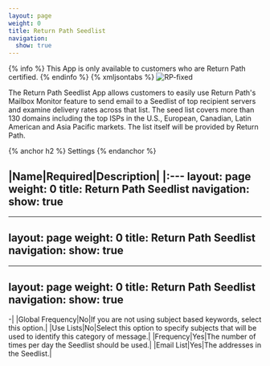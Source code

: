 ```yaml
---
layout: page
weight: 0
title: Return Path Seedlist
navigation:
  show: true
---
```


{% info %} This App is only available to customers who are Return Path certified. {% endinfo %}
 {% xmljsontabs %} ![]({{root_url}}/images/return_path_seedlist.png "RP-fixed")

The Return Path Seedlist App allows customers to easily use Return Path's Mailbox Monitor feature to send email to a Seedlist of top recipient servers and examine delivery rates across that list. The seed list covers more than 130 domains including the top ISPs in the U.S., European, Canadian, Latin American and Asia Pacific markets. The list itself will be provided by Return Path.


{% anchor h2 %} Settings {% endanchor %}


|Name|Required|Description|
|:---
layout: page
weight: 0
title: Return Path Seedlist
navigation:
  show: true
---
---
layout: page
weight: 0
title: Return Path Seedlist
navigation:
  show: true
---
---
layout: page
weight: 0
title: Return Path Seedlist
navigation:
  show: true
---
-|
|Global Frequency|No|If you are not using subject based keywords, select this option.|
|Use Lists|No|Select this option to specify subjects that will be used to identify this category of message.|
|Frequency|Yes|The number of times per day the Seedlist should be used.|
|Email List|Yes|The addresses in the Seedlist.|


